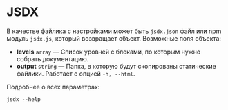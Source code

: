 # JSDX

В качестве файлика с настройками может быть `jsdx.json` файл или npm модуль `jsdx.js`, который возвращает объект. Возможные поля объекта:

* **levels** `array` &mdash; Список уровней с блоками, по которым нужно собрать документацию.
* **output** `string` &mdash; Папка, в которую будут скопированы статические файлики. Работает с опцией `-h, --html`.

Подробнее о всех параметрах:
```
jsdx --help
```

